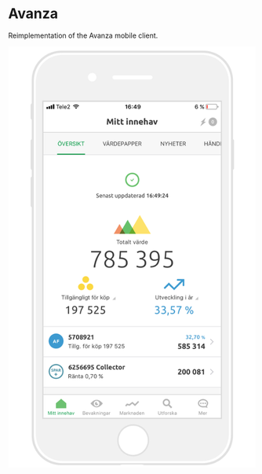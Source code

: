 # Avanza
Reimplementation of the Avanza mobile client.


<img src="/screenshot.png" alt="Sketch" width="523" align="center">

